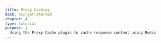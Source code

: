 ```yaml
---
title: Proxy Caching
book: kic-get-started
chapter: 4
type: tutorial
purpose: |
  Using the Proxy Cache plugin to cache response content using Redis
---
```

